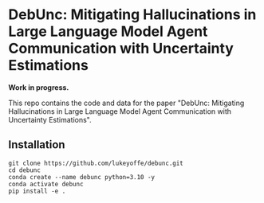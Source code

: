 # DebUnc: Mitigating Hallucinations in Large Language Model Agent Communication with Uncertainty Estimations

**Work in progress.**

This repo contains the code and data for the paper "DebUnc: Mitigating Hallucinations in Large Language Model Agent Communication with Uncertainty Estimations".



## Installation

```
git clone https://github.com/lukeyoffe/debunc.git
cd debunc
conda create --name debunc python=3.10 -y 
conda activate debunc 
pip install -e .
```
